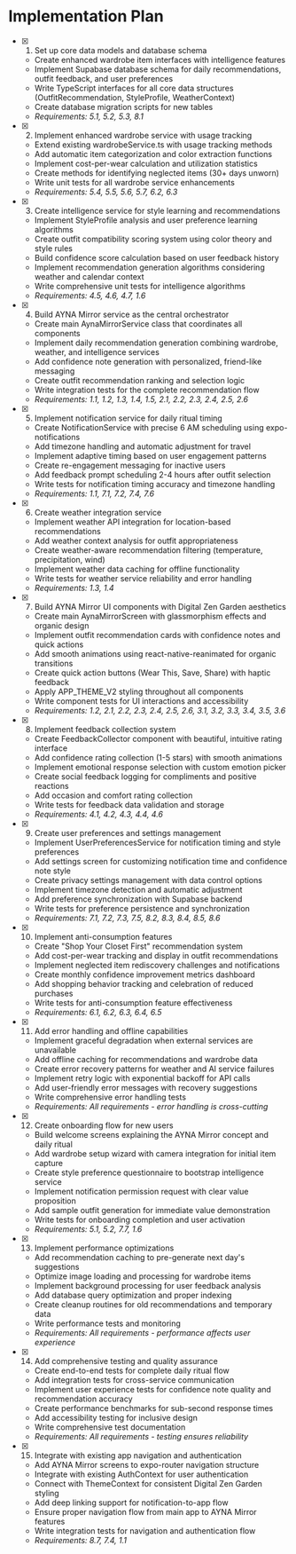 # Implementation Plan

- [x] 1. Set up core data models and database schema





  - Create enhanced wardrobe item interfaces with intelligence features
  - Implement Supabase database schema for daily recommendations, outfit feedback, and user preferences
  - Write TypeScript interfaces for all core data structures (OutfitRecommendation, StyleProfile, WeatherContext)
  - Create database migration scripts for new tables
  - _Requirements: 5.1, 5.2, 5.3, 8.1_

- [x] 2. Implement enhanced wardrobe service with usage tracking





  - Extend existing wardrobeService.ts with usage tracking methods
  - Add automatic item categorization and color extraction functions
  - Implement cost-per-wear calculation and utilization statistics
  - Create methods for identifying neglected items (30+ days unworn)
  - Write unit tests for all wardrobe service enhancements
  - _Requirements: 5.4, 5.5, 5.6, 5.7, 6.2, 6.3_

- [x] 3. Create intelligence service for style learning and recommendations





  - Implement StyleProfile analysis and user preference learning algorithms
  - Create outfit compatibility scoring system using color theory and style rules
  - Build confidence score calculation based on user feedback history
  - Implement recommendation generation algorithms considering weather and calendar context
  - Write comprehensive unit tests for intelligence algorithms
  - _Requirements: 4.5, 4.6, 4.7, 1.6_

- [x] 4. Build AYNA Mirror service as the central orchestrator





  - Create main AynaMirrorService class that coordinates all components
  - Implement daily recommendation generation combining wardrobe, weather, and intelligence services
  - Add confidence note generation with personalized, friend-like messaging
  - Create outfit recommendation ranking and selection logic
  - Write integration tests for the complete recommendation flow
  - _Requirements: 1.1, 1.2, 1.3, 1.4, 1.5, 2.1, 2.2, 2.3, 2.4, 2.5, 2.6_

- [x] 5. Implement notification service for daily ritual timing





  - Create NotificationService with precise 6 AM scheduling using expo-notifications
  - Add timezone handling and automatic adjustment for travel
  - Implement adaptive timing based on user engagement patterns
  - Create re-engagement messaging for inactive users
  - Add feedback prompt scheduling 2-4 hours after outfit selection
  - Write tests for notification timing accuracy and timezone handling
  - _Requirements: 1.1, 7.1, 7.2, 7.4, 7.6_

- [x] 6. Create weather integration service





  - Implement weather API integration for location-based recommendations
  - Add weather context analysis for outfit appropriateness
  - Create weather-aware recommendation filtering (temperature, precipitation, wind)
  - Implement weather data caching for offline functionality
  - Write tests for weather service reliability and error handling
  - _Requirements: 1.3, 1.4_

- [x] 7. Build AYNA Mirror UI components with Digital Zen Garden aesthetics





  - Create main AynaMirrorScreen with glassmorphism effects and organic design
  - Implement outfit recommendation cards with confidence notes and quick actions
  - Add smooth animations using react-native-reanimated for organic transitions
  - Create quick action buttons (Wear This, Save, Share) with haptic feedback
  - Apply APP_THEME_V2 styling throughout all components
  - Write component tests for UI interactions and accessibility
  - _Requirements: 1.2, 2.1, 2.2, 2.3, 2.4, 2.5, 2.6, 3.1, 3.2, 3.3, 3.4, 3.5, 3.6_

- [x] 8. Implement feedback collection system





  - Create FeedbackCollector component with beautiful, intuitive rating interface
  - Add confidence rating collection (1-5 stars) with smooth animations
  - Implement emotional response selection with custom emotion picker
  - Create social feedback logging for compliments and positive reactions
  - Add occasion and comfort rating collection
  - Write tests for feedback data validation and storage
  - _Requirements: 4.1, 4.2, 4.3, 4.4, 4.6_

- [x] 9. Create user preferences and settings management





  - Implement UserPreferencesService for notification timing and style preferences
  - Add settings screen for customizing notification time and confidence note style
  - Create privacy settings management with data control options
  - Implement timezone detection and automatic adjustment
  - Add preference synchronization with Supabase backend
  - Write tests for preference persistence and synchronization
  - _Requirements: 7.1, 7.2, 7.3, 7.5, 8.2, 8.3, 8.4, 8.5, 8.6_

- [x] 10. Implement anti-consumption features






  - Create "Shop Your Closet First" recommendation system
  - Add cost-per-wear tracking and display in outfit recommendations
  - Implement neglected item rediscovery challenges and notifications
  - Create monthly confidence improvement metrics dashboard
  - Add shopping behavior tracking and celebration of reduced purchases
  - Write tests for anti-consumption feature effectiveness
  - _Requirements: 6.1, 6.2, 6.3, 6.4, 6.5_

- [x] 11. Add error handling and offline capabilities





  - Implement graceful degradation when external services are unavailable
  - Add offline caching for recommendations and wardrobe data
  - Create error recovery patterns for weather and AI service failures
  - Implement retry logic with exponential backoff for API calls
  - Add user-friendly error messages with recovery suggestions
  - Write comprehensive error handling tests
  - _Requirements: All requirements - error handling is cross-cutting_

- [x] 12. Create onboarding flow for new users






  - Build welcome screens explaining the AYNA Mirror concept and daily ritual
  - Add wardrobe setup wizard with camera integration for initial item capture
  - Create style preference questionnaire to bootstrap intelligence service
  - Implement notification permission request with clear value proposition
  - Add sample outfit generation for immediate value demonstration
  - Write tests for onboarding completion and user activation
  - _Requirements: 5.1, 5.2, 7.7, 1.6_

- [x] 13. Implement performance optimizations






  - Add recommendation caching to pre-generate next day's suggestions
  - Optimize image loading and processing for wardrobe items
  - Implement background processing for user feedback analysis
  - Add database query optimization and proper indexing
  - Create cleanup routines for old recommendations and temporary data
  - Write performance tests and monitoring
  - _Requirements: All requirements - performance affects user experience_

- [x] 14. Add comprehensive testing and quality assurance





  - Create end-to-end tests for complete daily ritual flow
  - Add integration tests for cross-service communication
  - Implement user experience tests for confidence note quality and recommendation accuracy
  - Create performance benchmarks for sub-second response times
  - Add accessibility testing for inclusive design
  - Write comprehensive test documentation
  - _Requirements: All requirements - testing ensures reliability_

- [x] 15. Integrate with existing app navigation and authentication





  - Add AYNA Mirror screens to expo-router navigation structure
  - Integrate with existing AuthContext for user authentication
  - Connect with ThemeContext for consistent Digital Zen Garden styling
  - Add deep linking support for notification-to-app flow
  - Ensure proper navigation flow from main app to AYNA Mirror features
  - Write integration tests for navigation and authentication flow
  - _Requirements: 8.7, 7.4, 1.1_